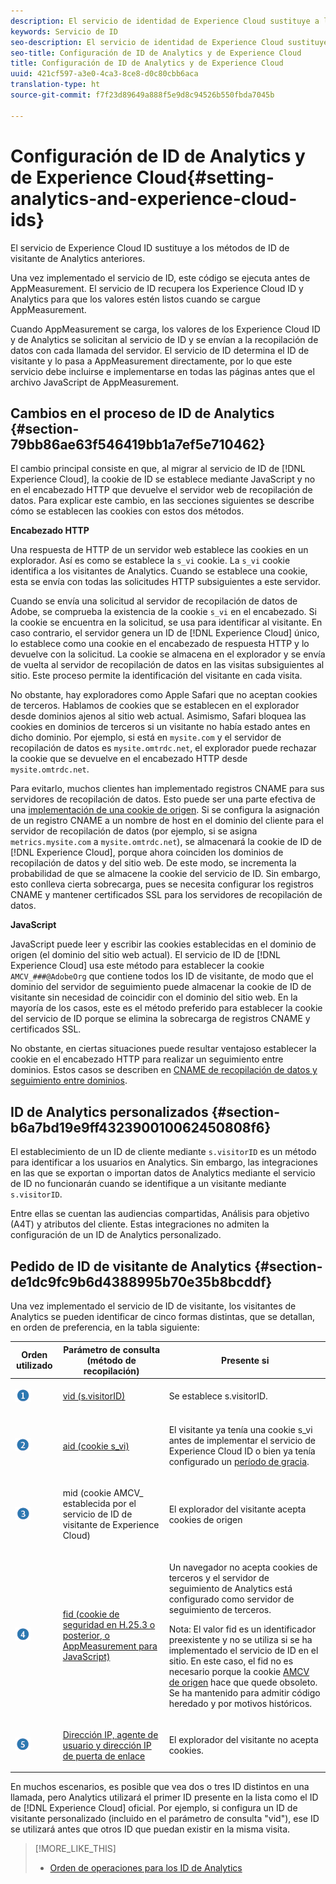 ```yaml
---
description: El servicio de identidad de Experience Cloud sustituye a los métodos de ID de visitante de Analytics anteriores.
keywords: Servicio de ID
seo-description: El servicio de identidad de Experience Cloud sustituye a los métodos de ID de visitante de Analytics anteriores.
seo-title: Configuración de ID de Analytics y de Experience Cloud
title: Configuración de ID de Analytics y de Experience Cloud
uuid: 421cf597-a3e0-4ca3-8ce8-d0c80cbb6aca
translation-type: ht
source-git-commit: f7f23d89649a888f5e9d8c94526b550fbda7045b

---
```



# Configuración de ID de Analytics y de Experience Cloud{#setting-analytics-and-experience-cloud-ids}

El servicio de Experience Cloud ID sustituye a los métodos de ID de visitante de Analytics anteriores.

Una vez implementado el servicio de ID, este código se ejecuta antes de AppMeasurement. El servicio de ID recupera los Experience Cloud ID y Analytics para que los valores estén listos cuando se cargue AppMeasurement.

Cuando AppMeasurement se carga, los valores de los Experience Cloud ID y de Analytics se solicitan al servicio de ID y se envían a la recopilación de datos con cada llamada del servidor. El servicio de ID determina el ID de visitante y lo pasa a AppMeasurement directamente, por lo que este servicio debe incluirse e implementarse en todas las páginas antes que el archivo JavaScript de AppMeasurement.

## Cambios en el proceso de ID de Analytics {#section-79bb86ae63f546419bb1a7ef5e710462}

El cambio principal consiste en que, al migrar al servicio de ID de [!DNL Experience Cloud], la cookie de ID se establece mediante JavaScript y no en el encabezado HTTP que devuelve el servidor web de recopilación de datos. Para explicar este cambio, en las secciones siguientes se describe cómo se establecen las cookies con estos dos métodos.

**Encabezado HTTP**

Una respuesta de HTTP de un servidor web establece las cookies en un explorador. Así es como se establece la `s_vi` cookie. La `s_vi` cookie identifica a los visitantes de Analytics. Cuando se establece una cookie, esta se envía con todas las solicitudes HTTP subsiguientes a este servidor.

Cuando se envía una solicitud al servidor de recopilación de datos de Adobe, se comprueba la existencia de la cookie `s_vi` en el encabezado. Si la cookie se encuentra en la solicitud, se usa para identificar al visitante. En caso contrario, el servidor genera un ID de [!DNL Experience Cloud] único, lo establece como una cookie en el encabezado de respuesta HTTP y lo devuelve con la solicitud. La cookie se almacena en el explorador y se envía de vuelta al servidor de recopilación de datos en las visitas subsiguientes al sitio. Este proceso permite la identificación del visitante en cada visita.

No obstante, hay exploradores como Apple Safari que no aceptan cookies de terceros. Hablamos de cookies que se establecen en el explorador desde dominios ajenos al sitio web actual. Asimismo, Safari bloquea las cookies en dominios de terceros si un visitante no había estado antes en dicho dominio. Por ejemplo, si está en `mysite.com` y el servidor de recopilación de datos es `mysite.omtrdc.net`, el explorador puede rechazar la cookie que se devuelve en el encabezado HTTP desde `mysite.omtrdc.net`.

Para evitarlo, muchos clientes han implementado registros CNAME para sus servidores de recopilación de datos. Esto puede ser una parte efectiva de una [implementación de una cookie de origen](https://marketing.adobe.com/resources/help/en_US/whitepapers/first_party_cookies/). Si se configura la asignación de un registro CNAME a un nombre de host en el dominio del cliente para el servidor de recopilación de datos (por ejemplo, si se asigna `metrics.mysite.com` a `mysite.omtrdc.net`), se almacenará la cookie de ID de [!DNL Experience Cloud], porque ahora coinciden los dominios de recopilación de datos y del sitio web. De este modo, se incrementa la probabilidad de que se almacene la cookie del servicio de ID. Sin embargo, esto conlleva cierta sobrecarga, pues se necesita configurar los registros CNAME y mantener certificados SSL para los servidores de recopilación de datos.

**JavaScript**

JavaScript puede leer y escribir las cookies establecidas en el dominio de origen (el dominio del sitio web actual). El servicio de ID de [!DNL Experience Cloud] usa este método para establecer la cookie `AMCV_###@AdobeOrg` que contiene todos los ID de visitante, de modo que el dominio del servidor de seguimiento puede almacenar la cookie de ID de visitante sin necesidad de coincidir con el dominio del sitio web. En la mayoría de los casos, este es el método preferido para establecer la cookie del servicio de ID porque se elimina la sobrecarga de registros CNAME y certificados SSL.

No obstante, en ciertas situaciones puede resultar ventajoso establecer la cookie en el encabezado HTTP para realizar un seguimiento entre dominios. Estos casos se describen en [CNAME de recopilación de datos y seguimiento entre dominios](../../reference/analytics-reference/cname.md#concept-4df91f8a30ad4ec7a01eb943d579cc9d).

## ID de Analytics personalizados {#section-b6a7bd19e9ff432390010062450808f6}

El establecimiento de un ID de cliente mediante `s.visitorID` es un método para identificar a los usuarios en Analytics. Sin embargo, las integraciones en las que se exportan o importan datos de Analytics mediante el servicio de ID no funcionarán cuando se identifique a un visitante mediante `s.visitorID`.

Entre ellas se cuentan las audiencias compartidas, Análisis para objetivo (A4T) y atributos del cliente. Estas integraciones no admiten la configuración de un ID de Analytics personalizado.

## Pedido de ID de visitante de Analytics {#section-de1dc9fc9b6d4388995b70e35b8bcddf}

Una vez implementado el servicio de ID de visitante, los visitantes de Analytics se pueden identificar de cinco formas distintas, que se detallan, en orden de preferencia, en la tabla siguiente:

<table id="table_D267D36451F643D1BB68AF6FEAA6AD1A"> 
 <thead> 
  <tr> 
   <th colname="col1" class="entry"> Orden utilizado </th> 
   <th colname="col2" class="entry"> Parámetro de consulta (método de recopilación) </th> 
   <th colname="col3" class="entry"> Presente si </th> 
  </tr> 
 </thead>
 <tbody> 
  <tr> 
   <td colname="col1"> <p> <img id="image_9F3E58898A1B4F40BBDEF5ADE362E55C" src="assets/step1_icon.png" /> </p> </td> 
   <td colname="col2"> <p> <a href="https://marketing.adobe.com/resources/help/es_ES/sc/implement/?f=visid_custom" format="http" scope="external"> vid (s.visitorID)</a> </p> </td> 
   <td colname="col3"> <p>Se establece s.visitorID. </p> </td> 
  </tr> 
  <tr> 
   <td colname="col1"> <p> <img id="image_77A06981672745B6AEA8BB4D55911CCA" src="assets/step2_icon.png" /> </p> </td> 
   <td colname="col2"> <p> <a href="https://marketing.adobe.com/resources/help/es_ES/sc/implement/?f=visid_analytics" format="http" scope="external"> aid (cookie s_vi)</a> </p> </td> 
   <td colname="col3"> <p>El visitante ya tenía una cookie s_vi antes de implementar el servicio de <span class="keyword">Experience Cloud ID</span> o bien ya tenía configurado un <a href="../../reference/analytics-reference/grace-period.md" format="dita" scope="local">período de gracia</a>. </p> </td> 
  </tr> 
  <tr> 
   <td colname="col1"> <p> <img id="image_0A950B1A6B004387AFEE8EED882739CB" src="assets/step3_icon.png" /> </p> </td> 
   <td colname="col2"> <p>mid (cookie AMCV_ establecida por el servicio de ID de visitante de Experience Cloud) </p> </td> 
   <td colname="col3"> <p>El explorador del visitante acepta cookies de origen </p> </td> 
  </tr> 
  <tr> 
   <td colname="col1"> <p> <img id="image_6F0ED8FE3EF846CA8E6ECCC3C0070D85" src="assets/step4_icon.png" /> </p> </td> 
   <td colname="col2"> <p> <a href="https://marketing.adobe.com/resources/help/es_ES/sc/implement/?f=visid_fallback" format="http" scope="external"> fid (cookie de seguridad en H.25.3 o posterior, o AppMeasurement para JavaScript)</a> </p> </td> 
   <td colname="col3"> <p>Un navegador no acepta cookies de terceros y el servidor de seguimiento de Analytics está configurado como servidor de seguimiento de terceros. </p> <p> <p>Nota: El valor <span class="codeph">fid</span> es un identificador preexistente y no se utiliza si se ha implementado el servicio de ID en el sitio. En este caso, el <span class="codeph">fid</span> no es necesario porque la cookie <a href="../../introduction/cookies.md" format="dita" scope="local"> AMCV de origen</a> hace que quede obsoleto. Se ha mantenido para admitir código heredado y por motivos históricos. </p> </p> </td> 
  </tr> 
  <tr> 
   <td colname="col1"> <p> <img id="image_23D8C0EB69EC4084BC237B5B98C036F4" src="assets/step5_icon.png" /> </p> </td> 
   <td colname="col2"> <p> <a href="https://marketing.adobe.com/resources/help/es_ES/sc/implement/?f=visid_fallback" format="http" scope="external"> Dirección IP, agente de usuario y dirección IP de puerta de enlace</a> </p> </td> 
   <td colname="col3"> <p>El explorador del visitante no acepta cookies. </p> </td> 
  </tr> 
 </tbody> 
</table>

En muchos escenarios, es posible que vea dos o tres ID distintos en una llamada, pero Analytics utilizará el primer ID presente en la lista como el ID de [!DNL Experience Cloud] oficial. Por ejemplo, si configura un ID de visitante personalizado (incluido en el parámetro de consulta "vid"), ese ID se utilizará antes que otros ID que puedan existir en la misma visita.

>[!MORE_LIKE_THIS]
>
>* [Orden de operaciones para los ID de Analytics](../../reference/analytics-reference/analytics-order-of-operations.md#concept-b92935b4fff545adb4773f3728bc15ef)

